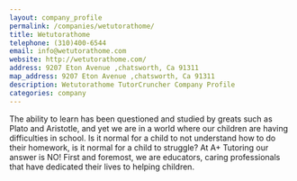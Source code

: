 ```yaml
---
layout: company_profile
permalink: /companies/wetutorathome/
title: Wetutorathome
telephone: (310)400-6544
email: info@wetutorathome.com
website: http://wetutorathome.com/
address: 9207 Eton Avenue ,chatsworth, Ca 91311
map_address: 9207 Eton Avenue ,chatsworth, Ca 91311
description: Wetutorathome TutorCruncher Company Profile
categories: company
---
```

The ability to learn has been questioned and studied by greats such as Plato and Aristotle, and yet we are in a world where our children are having difficulties in school. Is it normal for a child to not understand how to do their homework, is it normal for a child to struggle? At A+ Tutoring our answer is NO! First and foremost, we are educators, caring professionals that have dedicated their lives to helping children.
